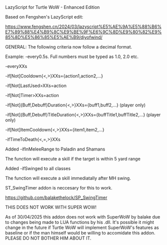 LazyScript for Turtle WoW - Enhanced Edition

Based on Fengshen's LazyScript edit:

https://www.fengshen.cn/2024/03/lazyscript%E5%AE%9A%E5%88%B6%E7%89%88%E4%B9%8C%E9%BE%9F%E6%9C%8D%E9%80%82%E9%85%8D%E5%86%85%E5%AE%B9/diyofwind/

GENERAL:
The following criteria now follow a decimal format.

Example: -every0.5s. Full numbers must be typed as 1.0, 2.0 etc.


-everyXXs

-if[Not]Cooldown{<,>}XXs={action1,action2,...}

-if[Not]LastUsed>XXs=action

-if[Not]Timer>XXs=action

-if[Not]{Buff,Debuff}Duration{<,>}XXs={buff1,buff2,...} (player only) 

-if[Not]{Buff,Debuff}TitleDuration{<,>}XXs={buffTitle1,buffTitle2,...} (player only) 

-if[Not]ItemCooldown{<,>}XXs={item1,item2,...}

-ifTimeToDeath{<,=,>}XXs

Added -ifInMeleeRange to Paladin and Shamans

The function will execute a skill if the target is within 5 yard range

Added -ifSwinged to all classes

The function will execute a skill immediatally after MH swing. 

ST_SwingTimer addon is neccesary for this to work. 

https://github.com/balakethelock/SP_SwingTimer

THIS DOES NOT WORK WITH SUPER WOW!

As of 30/04/2025 this addon does not work with SuperWoW by balake due to changes being made to LUA functions by his .dll.
It's possible it might change in the future if Turtle WoW will implement SuperWoW's features as baseline or if the man himself would be willing to accomidate this addon.
PLEASE DO NOT BOTHER HIM ABOUT IT.

